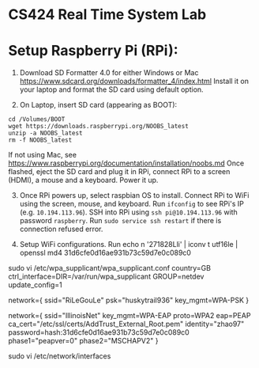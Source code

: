 # CS424 Real Time System Lab

# Setup Raspberry Pi (RPi):

1. Download SD Formatter 4.0 for either Windows or Mac https://www.sdcard.org/downloads/formatter_4/index.html
Install it on your laptop and format the SD card using default option. 

2. On Laptop, insert SD card (appearing as BOOT):
```
cd /Volumes/BOOT
wget https://downloads.raspberrypi.org/NOOBS_latest
unzip -a NOOBS_latest
rm -f NOOBS_latest
```
If not using Mac, see https://www.raspberrypi.org/documentation/installation/noobs.md
Once flashed, eject the SD card and plug it in RPi, connect RPi to a screen (HDMI), a mouse and a keyboard. Power it up.

3. Once RPi powers up, select raspbian OS to install. Connect RPi to WiFi using the screen, mouse, and keyboard. 
Run `ifconfig` to see RPi's IP (e.g. `10.194.113.96`). SSH into RPi using `ssh pi@10.194.113.96` with password `raspberry`. Run `sudo service ssh restart` if there is connection refused error.

4. Setup WiFi configurations.
Run 
echo ­n '​271828Lli' | iconv ­t utf16le | openssl md4
31d6cfe0d16ae931b73c59d7e0c089c0

sudo vi /etc/wpa_supplicant/wpa_supplicant.conf
country=GB
ctrl_interface=DIR=/var/run/wpa_supplicant GROUP=netdev
update_config=1

network={
    ssid="RiLeGouLe"
    psk="huskytrail936"
    key_mgmt=WPA-PSK
}

network={
    ssid="IllinoisNet"
    key_mgmt=WPA-EAP
    proto=WPA2
    eap=PEAP
    ca_cert="/etc/ssl/certs/AddTrust_External_Root.pem"
    identity="zhao97"
    password=hash:31d6cfe0d16ae931b73c59d7e0c089c0
    phase1="peapver=0"
    phase2="MSCHAPV2"
}

sudo vi /etc/network/interfaces

